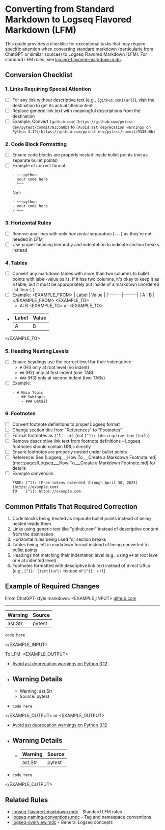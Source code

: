 # Converting from Standard Markdown to Logseq Flavored Markdown (LFM)

This guide provides a checklist for exceptional tasks that may require specific attention when converting standard markdown (particularly from ChatGPT or similar sources) to Logseq Flavored Markdown (LFM). For standard LFM rules, see [logseq-flavored-markdown.mdc](mdc:.cursor/rules/logseq-cursor-rules/logseq-flavored-markdown.mdc).

## Conversion Checklist

### 1. Links Requiring Special Attention
- [ ] For any link without descriptive text (e.g., `[github.com](url)`), visit the destination to get its actual title/content
- [ ] Replace generic link text with meaningful descriptions from the destination
- [ ] Example: Convert `[github.com](https://github.com/pytest-dev/pytest/commit/9335a0b)` to `[Avoid ast deprecation warnings on Python 3.12](https://github.com/pytest-dev/pytest/commit/9335a0b)`

### 2. Code Block Formatting
- [ ] Ensure code blocks are properly nested inside bullet points (not as separate bullet points)
- [ ] Example of correct format:
  ```
  - ~~~python
    your code here
    ~~~
  ```
  Not:
  ```
  - ~~~python
  - your code here
  - ~~~
  ```

### 3. Horizontal Rules
- [ ] Remove any lines with only horizontal separators (`---`) as they're not needed in LFM
- [ ] Use proper heading hierarchy and indentation to indicate section breaks instead

### 4. Tables
- [ ] Convert any markdown tables with more than two columns to bullet points with label-value pairs. If it has two columns, it's okay to keep it as a table, but it must be appropriately put inside of a markdown unordered list item (`-`). 
- [ ] Example:
<EXAMPLE_FROM>
| Label | Value |
|-------|-------|
| A     | B     |
</EXAMPLE_FROM>
<EXAMPLE_TO>
  - A: B
<EXAMPLE_TO>
or
<EXAMPLE_TO>
- | Label | Value |
  |-------|-------|
  | A     | B     |
</EXAMPLE_TO>

### 5. Heading Nesting Levels
- [ ] Ensure headings use the correct level for their indentation:
  - `#` (H1) only at root level (no indent)
  - `##` (H2) only at first indent (one TAB)
  - `###` (H3) only at second indent (two TABs)
- [ ] Example:
  ```
  - # Main Topic
    - ## Subtopic
      - ### Detail
  ```

### 6. Footnotes
- [ ] Convert footnote definitions to proper Logseq format
- [ ] Change section title from "References" to "Footnotes" 
- [ ] Format footnotes as `[^1]: url` (not `[^1]: [descriptive text](url)`)
- [ ] Remove descriptive link text from footnote definitions - Logseq footnotes should contain URLs directly
- [ ] Ensure footnotes are properly nested under bullet points
- [ ] Reference: See [Logseq___How To___Create a Markdown Footnote.md](mdc:pages/Logseq___How To___Create a Markdown Footnote.md) for details
- [ ] Example conversion:
  ```
  FROM: [^1]: [Free tokens extended through April 30, 2025](https://example.com)
  TO:   [^1]: https://example.com
  ```

## Common Pitfalls That Required Correction

1. Code blocks being treated as separate bullet points instead of being nested inside them
2. Links using generic text like "github.com" instead of descriptive content from the destination
3. Horizontal rules being used for section breaks
4. Tables being left in markdown format instead of being converted to bullet points
5. Headings not matching their indentation level (e.g., using `##` at root level or `#` at indented level)
6. Footnotes formatted with descriptive link text instead of direct URLs (e.g., `[^1]: [text](url)` instead of `[^1]: url`)

## Example of Required Changes

From ChatGPT-style markdown:
<EXAMPLE_INPUT>
[github.com](https://github.com/pytest-dev/pytest/commit/9335a0b)

---

| Warning | Source |
|---------|--------|
| ast.Str | pytest |

```python
code here
```
</EXAMPLE_INPUT>

To LFM:
<EXAMPLE_OUTPUT>
- [Avoid ast deprecation warnings on Python 3.12](https://github.com/pytest-dev/pytest/commit/9335a0b)
- ## Warning Details
	- Warning: ast.Str
	- Source: pytest
- ~~~
  code here
  ~~~
</EXAMPLE_OUTPUT>
or
<EXAMPLE_OUTPUT>
- [Avoid ast deprecation warnings on Python 3.12](https://github.com/pytest-dev/pytest/commit/9335a0b)
- ## Warning Details
	- | Warning | Source |
	  |---------|--------|
      | ast.Str | pytest |
- ~~~
  code here
  ~~~
</EXAMPLE_OUTPUT>

## Related Rules
- [logseq-flavored-markdown.mdc](mdc:.cursor/rules/logseq-cursor-rules/logseq-flavored-markdown.mdc) - Standard LFM rules
- [logseq-naming-conventions.mdc](mdc:.cursor/rules/logseq-cursor-rules/logseq-naming-conventions.mdc) - Tag and namespace conventions
- [logseq-overview.mdc](mdc:.cursor/rules/logseq-cursor-rules/logseq-overview.mdc) - General Logseq concepts